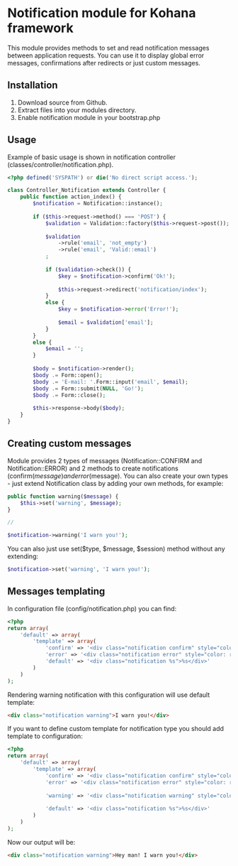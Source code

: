 Notification module for Kohana framework
========================================

This module provides methods to set and read notification messages between application requests. You can use it to display global error messages, confirmations after redirects or just custom messages.

Installation
------------

1. Download source from Github.
2. Extract files into your modules directory.
3. Enable notification module in your bootstrap.php

Usage
-----

Example of basic usage is shown in notification controller (classes/controller/notification.php).

``` php
<?php defined('SYSPATH') or die('No direct script access.');

class Controller_Notification extends Controller {
	public function action_index() {
		$notification = Notification::instance();
		
		if ($this->request->method() === 'POST') {
			$validation = Validation::factory($this->request->post());
			
			$validation
				->rule('email', 'not_empty')
				->rule('email', 'Valid::email')
			;
			
			if ($validation->check()) {
				$key = $notification->confirm('Ok!');
				
				$this->request->redirect('notification/index');
			}
			else {
				$key = $notification->error('Error!');
				
				$email = $validation['email'];
			}
		}
		else {
			$email = '';
		}
		
		$body = $notification->render();
		$body .= Form::open();
		$body .= 'E-mail: '.Form::input('email', $email);
		$body .= Form::submit(NULL, 'Go!');
		$body .= Form::close();
		
		$this->response->body($body);
	}
}
```

Creating custom messages
------------------------

Module provides 2 types of messages (Notification::CONFIRM and Notification::ERROR) and 2 methods to create notifications (confirm($message) and error($message). You can also create your own types - just extend Notification class by adding your own methods, for example:

``` php
public function warning($message) {
	$this->set('warning', $message);
}

//

$notification->warning('I warn you!');
```

You can also just use set($type, $message, $session) method without any extending:

``` php
$notification->set('warning', 'I warn you!');
```

Messages templating
-------------------

In configuration file (config/notification.php) you can find:

``` php
<?php
return array(
	'default' => array(
		'template' => array(
			'confirm' => '<div class="notification confirm" style="color: green;">%s</div>',
			'error' => '<div class="notification error" style="color: red;">%s</div>',
			'default' => '<div class="notification %s">%s</div>'
		)
	)
);
```

Rendering warning notification with this configuration will use default template:

``` html
<div class="notification warning">I warn you!</div>
```

If you want to define custom template for notification type you should add template to configuration:
``` php
<?php
return array(
	'default' => array(
		'template' => array(
			'confirm' => '<div class="notification confirm" style="color: green;">%s</div>',
			'error' => '<div class="notification error" style="color: red;">%s</div>',
			
			'warning' => '<div class="notification warning" style="color: orange;">Hey man! %s</div>',
			
			'default' => '<div class="notification %s">%s</div>'
		)
	)
);
```

Now our output will be:

``` html
<div class="notification warning">Hey man! I warn you!</div>
```